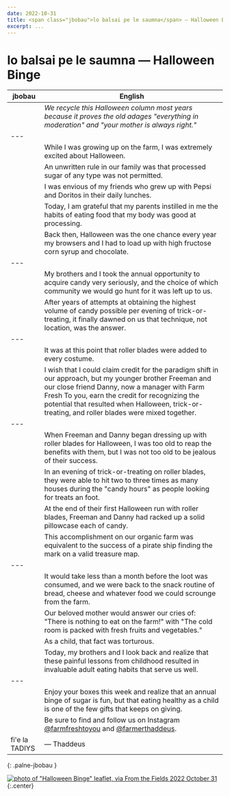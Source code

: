 ```yaml
---
date: 2022-10-31
title: <span class="jbobau">lo balsai pe le saumna</span> — Halloween Binge
excerpt: ...
---
```


# <span class="jbobau">lo balsai pe le saumna</span> — Halloween Binge

| jbobau | English
|-|-
| | _We recycle this Halloween column most years because it proves the old adages "everything in moderation" and "your mother is always right."_
|---
| | While I was growing up on the farm, I was extremely excited about Halloween.
| | An unwritten rule in our family was that processed sugar of any type was not permitted.
| | I was envious of my friends who grew up with Pepsi and Doritos in their daily lunches.
| | Today, I am grateful that my parents instilled in me the habits of eating food that my body was good at processing.
| | Back then, Halloween was the one chance every year my browsers and I had to load up with high fructose corn syrup and chocolate.
|---
| | My brothers and I took the annual opportunity to acquire candy very seriously, and the choice of which community we would go hunt for it was left up to us.
| | After years of attempts at obtaining the highest volume of candy possible per evening of trick-or-treating, it finally dawned on us that technique, not location, was the answer.
|---
| | It was at this point that roller blades were added to every costume.
| | I wish that I could claim credit for the paradigm shift in our approach, but my younger brother Freeman and our close friend Danny, now a manager with Farm Fresh To you, earn the credit for recognizing the potential that resulted when Halloween, trick-or-treating, and roller blades were mixed together.
|---
| | When Freeman and Danny began dressing up with roller blades for Halloween, I was too old to reap the benefits with them, but I was not too old to be jealous of their success.
| | In an evening of trick-or-treating on roller blades, they were able to hit two to three times as many houses during the "candy hours" as people looking for treats an foot.
| | At the end of their first Halloween run with roller blades, Freeman and Danny had racked up a solid pillowcase each of candy.
| | This accomplishment on our organic farm was equivalent to the success of a pirate ship finding the mark on a valid treasure map.
|---
| | It would take less than a month before the loot was consumed, and we were back to the snack routine of bread, cheese and whatever food we could scrounge from the farm.
| | Our beloved mother would answer our cries of: "There is nothing to eat on the farm!" with "The cold room is packed with fresh fruits and vegetables."
| | As a child, that fact was torturous.
| | Today, my brothers and I look back and realize that these painful lessons from childhood resulted in invaluable adult eating habits that serve us well.
|---
| | Enjoy your boxes this week and realize that an annual binge of sugar is fun, but that eating healthy as a child is one of the few gifts that keeps on giving.
| | Be sure to find and follow us on Instagram [@farmfreshtoyou] and [@farmerthaddeus].
| fi'e la TADIYS | — Thaddeus
{: .palne-jbobau }

[![photo of "Halloween Binge" leaflet, via _From the Fields_ 2022 October 31](https://i.imgur.com/lx5mWYwl.jpeg)](https://i.imgur.com/lx5mWYw.jpeg)
{:.center}

[@farmerthaddeus]: https://instagram.com/farmerthaddeus
[@farmfreshtoyou]: https://instagram.com/farmfreshtoyou
